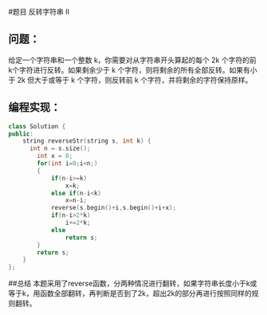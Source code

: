 #题目
反转字符串 II
## 问题： 
给定一个字符串和一个整数 k，你需要对从字符串开头算起的每个 2k 个字符的前k个字符进行反转。如果剩余少于 k 个字符，则将剩余的所有全部反转。如果有小于 2k 但大于或等于 k 个字符，则反转前 k 个字符，并将剩余的字符保持原样。
## 编程实现：
```C++
class Solution {
public:
    string reverseStr(string s, int k) {
      int n = s.size();
        int x = 0;
        for(int i=0;i<n;)
        {
            if(n-i>=k)
                x=k;
            else if(n-i<k)
                x=n-i;
            reverse(s.begin()+i,s.begin()+i+x);
            if(n-i>2*k)
                i+=2*k;
            else
                return s;
        }
        return s;  
    }
};
```
##总结
本题采用了reverse函数，分两种情况进行翻转，如果字符串长度小于k或等于k，用函数全部翻转，再判断是否到了2k，超出2k的部分再进行按照同样的规则翻转。